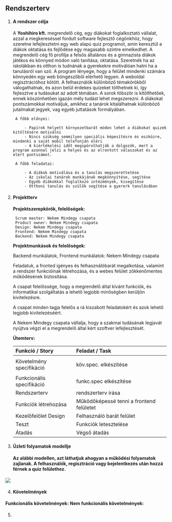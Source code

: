## Rendszerterv

1. #### A rendszer célja
    A **Yoshihiro kft.** megrendelő cég, egy diákokat foglalkoztató vállalat, azzal a megkereséssel fordult software fejlesztő cégönkhöz, hogy szeretne lefejlesztetni egy web alapú quiz programot, amin keresztül a diákok oktatása és fejlődése egy magasabb szintre emelkedhet. 
    A megrendelő cég fő profilja a felsős általános és a gimnazista diákok játékos és könnyed módon való tanítása, oktatása. Szeretnék ha az iskolákban és otthon is tudnának a gyerekekre motiválóan hatni ha a tanulásról van szó. 
    A program lényege, hogy a felület mindenki számára könnyedén egy web böngészőből elérhető legyen. A weboldal regisztrációhoz kötött. A felhasználók különböző témakörökből válogathatnak, és azon belül érdekes quizeket tölthetnek ki, így fejlesztve a tudásukat az adott témában. 
    A sorok töbször is kitölthetőek, ennek köszönhetően igazán mély tudást lehet megszerezni. 
    A diákokat pontszámokkal motiváljuk, amikhez a tanárok kitalálhatnak különböző jutalmakat jegyek, vag egyéb juttatások formályában.

        A főbb előnyei:
        
            - Papírok helyett környezetbarát módon lehet a diákokat quizek kitöltésére motiválni
            - Nincs szükség semmilyen speciális képesítésre és eszközre, mindenki a saját mobil telefonján eléri
            - A kiértékelési időt megspórolhatják a dolgozók, mert a program azonnal jelzi a helyes és az elrontott válaszokat és az elért pontszámot.
            
        A főbb feladatai:
        
            - A diákok motiválása és a tanulás megszerettetése
            - Az iskolai tanárok munkájának megkönnyítése, segítése
            - Egyéb diákokkal foglalkozó intézmények, kisegítése
            - Otthoni tanulás és szülők segítése a gyererk tanulásában


2. #### Projektterv
    **Projektszerepkörök, felelőségek:**

        Scrum master: Nekem Mindegy csapata
        Product owner: Nekem Mindegy csapata
        Design: Nekem Mindegy csapata
        Frontend: Nekem Mindegy csapata
        Backend: Nekem Mindegy csapata

    **Projektmunkások és felelőségek:**

    Backend munkálatok, Frontend munkálatok: Nekem Mindegy csapata

    Feladatuk, a fronted igényes és felhasználóbarát megalkotása, valamint a rendszer funkcióinak létrehozása, és a webes felület zökkenőmentes működésének biztosítása. 
    
    A csapat felelőssége, hogy a megrendelő által kívánt funkciók, és informatikai szolgáltatás a lehető legjobb minőségben kerüljön kivitelezésre. 
    
    A csapat minden tagja felelős a rá kiszabott feladatokért és azok lehető legjobb kivitelezéséért. 
    
    A Nekem Mindegy csapata vállalja, hogy a szakmai tudásának legjavát nyújtva végzi el a megrendelő által kért szoftver lefejlesztését.

    **Ütemterv:**


    |**Funkció / Story**|**Feladat / Task**|
    | :- | :- |
    |Követelmény specifikáció|<p>köv.spec. elkészítése</p><p></p>|
    |Funkcionális specifikáció|funkc.spec elkészítése|
    |Rendszerterv|rendszerterv írása|
    |Funkciók létrehozása|Működőképessé tenni a frontend felületet|
    |Kezelőfelölet Design|Felhasználó barát felület|
    |Teszt|Funkciók letesztelése|
    |Átadás|Végső átadás|


3. #### Üzleti folyamatok modellje
    #### Az alábbi modellen, azt láthatjuk ahogyan a működési folyamatok zajlanak. A felhasználók, regisztráció vagy bejelentkezés után hozzá férnek a quiz felülethez.
![](model.png)


4. #### Követelmények
**Funkcionális követelmények:**
**Nem funkcionális követelmények:**


5. #### 
